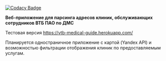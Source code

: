 
[![Codacy Badge](https://api.codacy.com/project/badge/Grade/c91a54230b1444b28c202efd8951184d)](https://app.codacy.com/app/TheMescaline/vtb-medical-guide?utm_source=github.com&utm_medium=referral&utm_content=TheMescaline/vtb-medical-guide&utm_campaign=Badge_Grade_Dashboard)

**Веб-приложение для парсинга адресов клиник, обслуживающих сотрудников ВТБ ПАО по ДМС**

Тестовая версия
https://vtb-medical-guide.herokuapp.com/

Планируется одностраничное приложение с картой (Yandex API) и возможностью фильтрации отображения клиник по предоставляемым услугам.
